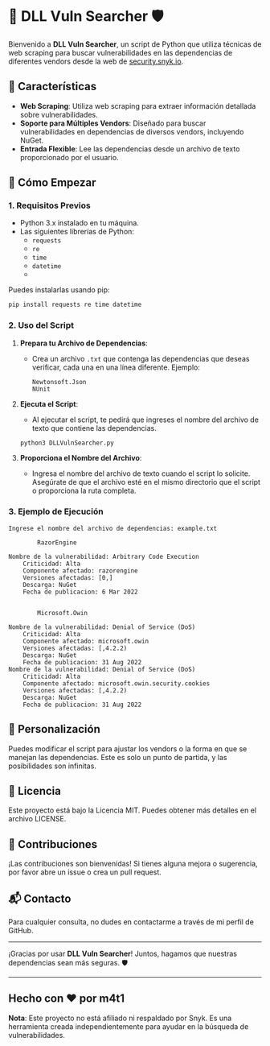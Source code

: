# 🚀 DLL Vuln Searcher 🛡️

Bienvenido a **DLL Vuln Searcher**, un script de Python que utiliza técnicas de web scraping para buscar vulnerabilidades en las dependencias de diferentes vendors desde la web de [security.snyk.io](https://security.snyk.io).

## 🌟 Características

- **Web Scraping**: Utiliza web scraping para extraer información detallada sobre vulnerabilidades.
- **Soporte para Múltiples Vendors**: Diseñado para buscar vulnerabilidades en dependencias de diversos vendors, incluyendo NuGet.
- **Entrada Flexible**: Lee las dependencias desde un archivo de texto proporcionado por el usuario.

## 🚀 Cómo Empezar

### 1. Requisitos Previos

- Python 3.x instalado en tu máquina.
- Las siguientes librerías de Python:
  - `requests`
  - `re`
  - `time`
  - `datetime`
  - 

Puedes instalarlas usando pip:

```bash
pip install requests re time datetime
```

### 2. Uso del Script

1. **Prepara tu Archivo de Dependencias**:
   - Crea un archivo `.txt` que contenga las dependencias que deseas verificar, cada una en una línea diferente. Ejemplo:
     ```
     Newtonsoft.Json
     NUnit
     ```

2. **Ejecuta el Script**:
   - Al ejecutar el script, te pedirá que ingreses el nombre del archivo de texto que contiene las dependencias.
   
   ```bash
   python3 DLLVulnSearcher.py
   ```

3. **Proporciona el Nombre del Archivo**:
   - Ingresa el nombre del archivo de texto cuando el script lo solicite. Asegúrate de que el archivo esté en el mismo directorio que el script o proporciona la ruta completa.

### 3. Ejemplo de Ejecución

```plaintext
Ingrese el nombre del archivo de dependencias: example.txt

		RazorEngine

Nombre de la vulnerabilidad: Arbitrary Code Execution
	Criticidad: Alta
	Componente afectado: razorengine
	Versiones afectadas: [0,]
	Descarga: NuGet
	Fecha de publicacion: 6 Mar 2022


		Microsoft.Owin

Nombre de la vulnerabilidad: Denial of Service (DoS)
	Criticidad: Alta
	Componente afectado: microsoft.owin
	Versiones afectadas: [,4.2.2)
	Descarga: NuGet
	Fecha de publicacion: 31 Aug 2022
Nombre de la vulnerabilidad: Denial of Service (DoS)
	Criticidad: Alta
	Componente afectado: microsoft.owin.security.cookies
	Versiones afectadas: [,4.2.2)
	Descarga: NuGet
	Fecha de publicacion: 31 Aug 2022

```

## 🔧 Personalización

Puedes modificar el script para ajustar los vendors o la forma en que se manejan las dependencias. Este es solo un punto de partida, y las posibilidades son infinitas.

## 📄 Licencia

Este proyecto está bajo la Licencia MIT. Puedes obtener más detalles en el archivo LICENSE.

## 🤝 Contribuciones

¡Las contribuciones son bienvenidas! Si tienes alguna mejora o sugerencia, por favor abre un issue o crea un pull request.

## 📬 Contacto

Para cualquier consulta, no dudes en contactarme a través de mi perfil de GitHub.

---

¡Gracias por usar **DLL Vuln Searcher**! Juntos, hagamos que nuestras dependencias sean más seguras. 🛡️

---

Hecho con ❤️ por m4t1
---

**Nota**: Este proyecto no está afiliado ni respaldado por Snyk. Es una herramienta creada independientemente para ayudar en la búsqueda de vulnerabilidades.
